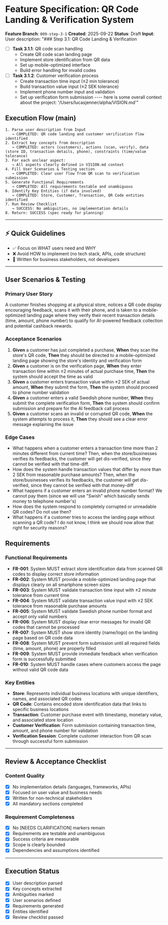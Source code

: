 # Feature Specification: QR Code Landing & Verification System

**Feature Branch**: `009-step-3-1` **Created**: 2025-09-22 **Status**: Draft
**Input**: User description: "### Step 3.1: QR Code Landing & Verification

- [ ] **Task 3.1.1**: QR code scan handling
  - Create QR code scan landing page
  - Implement store identification from QR data
  - Set up mobile-optimized interface
  - Build error handling for invalid codes
- [ ] **Task 3.1.2**: Customer verification process
  - Create transaction time input (±2 min tolerance)
  - Build transaction value input (±2 SEK tolerance)
  - Implement phone number input and validation
  - Set up verification form submission ---- here is some overall context about
    the project: '/Users/lucasjenner/alpha/VISION.md'"

## Execution Flow (main)

```
1. Parse user description from Input
   → COMPLETED: QR code landing and customer verification flow identified
2. Extract key concepts from description
   → COMPLETED: actors (customers), actions (scan, verify), data (store ID, transaction details, phone), constraints (time/value tolerance)
3. For each unclear aspect:
   → All aspects clearly defined in VISION.md context
4. Fill User Scenarios & Testing section
   → COMPLETED: Clear user flow from QR scan to verification submission
5. Generate Functional Requirements
   → COMPLETED: All requirements testable and unambiguous
6. Identify Key Entities (if data involved)
   → COMPLETED: Store, Customer, Transaction, QR Code entities identified
7. Run Review Checklist
   → SUCCESS: No ambiguities, no implementation details
8. Return: SUCCESS (spec ready for planning)
```

---

## ⚡ Quick Guidelines

- ✅ Focus on WHAT users need and WHY
- ❌ Avoid HOW to implement (no tech stack, APIs, code structure)
- 👥 Written for business stakeholders, not developers

---

## User Scenarios & Testing

### Primary User Story

A customer finishes shopping at a physical store, notices a QR code display
encouraging feedback, scans it with their phone, and is taken to a
mobile-optimized landing page where they verify their recent transaction details
(time, amount, phone number) to qualify for AI-powered feedback collection and
potential cashback rewards.

### Acceptance Scenarios

1. **Given** a customer has just completed a purchase, **When** they scan the
   store's QR code, **Then** they should be directed to a mobile-optimized
   landing page showing the store's identity and verification form
2. **Given** a customer is on the verification page, **When** they enter
   transaction time within ±2 minutes of actual purchase time, **Then** the
   system should accept the time as valid
3. **Given** a customer enters transaction value within ±2 SEK of actual amount,
   **When** they submit the form, **Then** the system should proceed to phone
   number validation
4. **Given** a customer enters a valid Swedish phone number, **When** they
   submit the complete verification form, **Then** the system should confirm
   submission and prepare for the AI feedback call process
5. **Given** a customer scans an invalid or corrupted QR code, **When** the
   system attempts to process it, **Then** they should see a clear error message
   explaining the issue

### Edge Cases

- What happens when a customer enters a transaction time more than 2 minutes
  different from current time? Then, when the store/businesses verifies its
  feedbacks, the customer will get dis-verified, since they cannot be verified
  with that time-diff.
- How does the system handle transaction values that differ by more than 2 SEK
  from reasonable purchase amounts? Then, when the store/businesses verifies its
  feedbacks, the customer will get dis-verified, since they cannot be verified
  with that money-diff
- What happens if a customer enters an invalid phone number format? We cannot
  pay them (since we will use "Swish" which basically sends money to telephone
  number's)
- How does the system respond to completely corrupted or unreadable QR codes? Do
  not use then?
- What happens if a customer tries to access the landing page without scanning a
  QR code? I do not know, I think we should now allow that right for security
  reasons?

## Requirements

### Functional Requirements

- **FR-001**: System MUST extract store identification data from scanned QR
  codes to display correct store information
- **FR-002**: System MUST provide a mobile-optimized landing page that displays
  clearly on all smartphone screen sizes
- **FR-003**: System MUST validate transaction time input with ±2 minute
  tolerance from current time
- **FR-004**: System MUST validate transaction value input with ±2 SEK tolerance
  from reasonable purchase amounts
- **FR-005**: System MUST validate Swedish phone number format and accept only
  valid numbers
- **FR-006**: System MUST display clear error messages for invalid QR codes that
  cannot be processed
- **FR-007**: System MUST show store identity (name/logo) on the landing page
  based on QR code data
- **FR-008**: System MUST prevent form submission until all required fields
  (time, amount, phone) are properly filled
- **FR-009**: System MUST provide immediate feedback when verification form is
  successfully submitted
- **FR-010**: System MUST handle cases where customers access the page without
  valid QR code data

### Key Entities

- **Store**: Represents individual business locations with unique identifiers,
  names, and associated QR codes
- **QR Code**: Contains encoded store identification data that links to specific
  business locations
- **Transaction**: Customer purchase event with timestamp, monetary value, and
  associated store location
- **Customer Verification**: Form submission containing transaction time,
  amount, and phone number for validation
- **Verification Session**: Complete customer interaction from QR scan through
  successful form submission

---

## Review & Acceptance Checklist

### Content Quality

- [x] No implementation details (languages, frameworks, APIs)
- [x] Focused on user value and business needs
- [x] Written for non-technical stakeholders
- [x] All mandatory sections completed

### Requirement Completeness

- [x] No [NEEDS CLARIFICATION] markers remain
- [x] Requirements are testable and unambiguous
- [x] Success criteria are measurable
- [x] Scope is clearly bounded
- [x] Dependencies and assumptions identified

---

## Execution Status

- [x] User description parsed
- [x] Key concepts extracted
- [x] Ambiguities marked
- [x] User scenarios defined
- [x] Requirements generated
- [x] Entities identified
- [x] Review checklist passed
